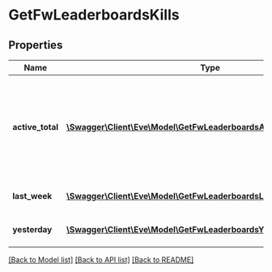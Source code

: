 # GetFwLeaderboardsKills

## Properties
Name | Type | Description | Notes
------------ | ------------- | ------------- | -------------
**active_total** | [**\Swagger\Client\Eve\Model\GetFwLeaderboardsActiveTotalActiveTotal[]**](GetFwLeaderboardsActiveTotalActiveTotal.md) | Top 4 ranking of factions active in faction warfare by total kills. A faction is considered \&quot;active\&quot; if they have participated in faction warfare in the past 14 days. | 
**last_week** | [**\Swagger\Client\Eve\Model\GetFwLeaderboardsLastWeekLastWeek[]**](GetFwLeaderboardsLastWeekLastWeek.md) | Top 4 ranking of factions by kills in the past week | 
**yesterday** | [**\Swagger\Client\Eve\Model\GetFwLeaderboardsYesterdayYesterday[]**](GetFwLeaderboardsYesterdayYesterday.md) | Top 4 ranking of factions by kills in the past day | 

[[Back to Model list]](../README.md#documentation-for-models) [[Back to API list]](../README.md#documentation-for-api-endpoints) [[Back to README]](../README.md)


